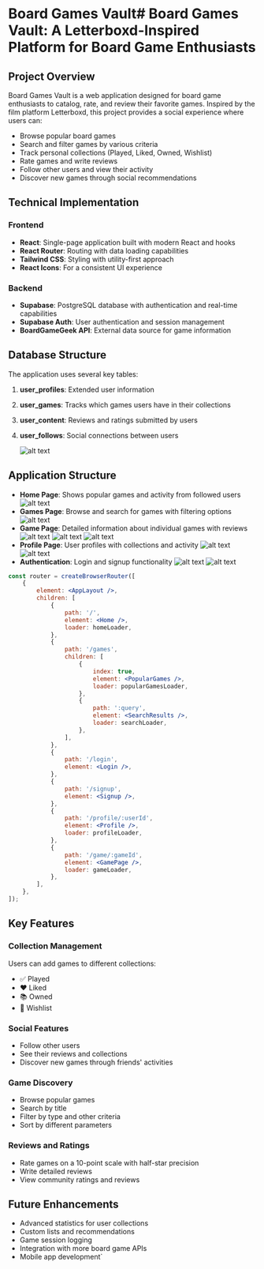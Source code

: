 # Board Games Vault# Board Games Vault: A Letterboxd-Inspired Platform for Board Game Enthusiasts

## Project Overview

Board Games Vault is a web application designed for board game enthusiasts to catalog, rate, and review their favorite games. Inspired by the film platform Letterboxd, this project provides a social experience where users can:

- Browse popular board games
- Search and filter games by various criteria
- Track personal collections (Played, Liked, Owned, Wishlist)
- Rate games and write reviews
- Follow other users and view their activity
- Discover new games through social recommendations

## Technical Implementation

### Frontend

- **React**: Single-page application built with modern React and hooks
- **React Router**: Routing with data loading capabilities
- **Tailwind CSS**: Styling with utility-first approach
- **React Icons**: For a consistent UI experience

### Backend

- **Supabase**: PostgreSQL database with authentication and real-time capabilities
- **Supabase Auth**: User authentication and session management
- **BoardGameGeek API**: External data source for game information

## Database Structure

The application uses several key tables:

1. **user_profiles**: Extended user information
2. **user_games**: Tracks which games users have in their collections
3. **user_content**: Reviews and ratings submitted by users
4. **user_follows**: Social connections between users

    ![alt text](media/image.png)

## Application Structure

- **Home Page**: Shows popular games and activity from followed users
  ![alt text](media/image-1.png)
- **Games Page**: Browse and search for games with filtering options
  ![alt text](media/image-2.png)
- **Game Page**: Detailed information about individual games with reviews
  ![alt text](media/image-3.png)
  ![alt text](media/image-4.png)
  ![alt text](media/image-5.png)
- **Profile Page**: User profiles with collections and activity
  ![alt text](media/image-6.png)
  ![alt text](media/image-7.png)
- **Authentication**: Login and signup functionality
  ![alt text](media/image-8.png)
  ![alt text](media/image-9.png)

```jsx
const router = createBrowserRouter([
    {
        element: <AppLayout />,
        children: [
            {
                path: '/',
                element: <Home />,
                loader: homeLoader,
            },
            {
                path: '/games',
                children: [
                    {
                        index: true,
                        element: <PopularGames />,
                        loader: popularGamesLoader,
                    },
                    {
                        path: ':query',
                        element: <SearchResults />,
                        loader: searchLoader,
                    },
                ],
            },
            {
                path: '/login',
                element: <Login />,
            },
            {
                path: '/signup',
                element: <Signup />,
            },
            {
                path: '/profile/:userId',
                element: <Profile />,
                loader: profileLoader,
            },
            {
                path: '/game/:gameId',
                element: <GamePage />,
                loader: gameLoader,
            },
        ],
    },
]);
```

## Key Features

### Collection Management

Users can add games to different collections:

- ✅ Played
- ❤️ Liked
- 📚 Owned
- 🛒 Wishlist

### Social Features

- Follow other users
- See their reviews and collections
- Discover new games through friends' activities

### Game Discovery

- Browse popular games
- Search by title
- Filter by type and other criteria
- Sort by different parameters

### Reviews and Ratings

- Rate games on a 10-point scale with half-star precision
- Write detailed reviews
- View community ratings and reviews

## Future Enhancements

- Advanced statistics for user collections
- Custom lists and recommendations
- Game session logging
- Integration with more board game APIs
- Mobile app development`
